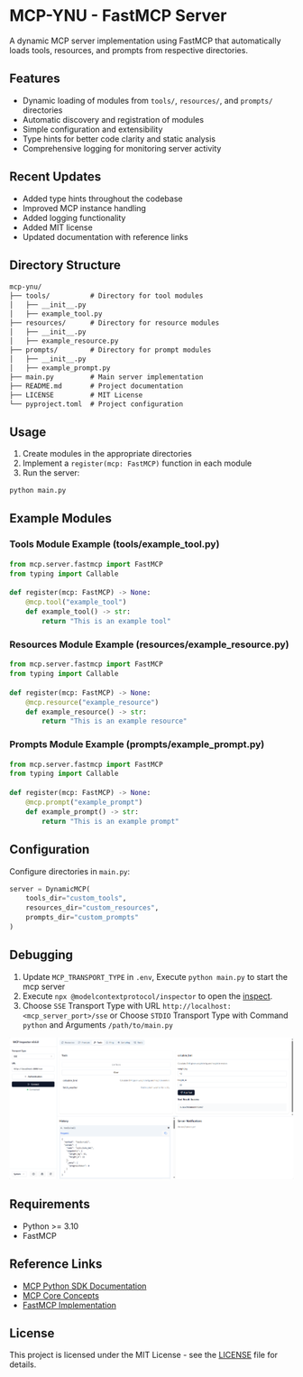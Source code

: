 # MCP-YNU - FastMCP Server

A dynamic MCP server implementation using FastMCP that automatically loads tools, resources, and prompts from respective directories.

## Features

- Dynamic loading of modules from `tools/`, `resources/`, and `prompts/` directories
- Automatic discovery and registration of modules
- Simple configuration and extensibility
- Type hints for better code clarity and static analysis
- Comprehensive logging for monitoring server activity

## Recent Updates

- Added type hints throughout the codebase
- Improved MCP instance handling
- Added logging functionality
- Added MIT license
- Updated documentation with reference links

## Directory Structure

```
mcp-ynu/
├── tools/          # Directory for tool modules
│   ├── __init__.py
│   ├── example_tool.py
├── resources/      # Directory for resource modules
│   ├── __init__.py
│   ├── example_resource.py
├── prompts/        # Directory for prompt modules
│   ├── __init__.py
│   ├── example_prompt.py
├── main.py         # Main server implementation
├── README.md       # Project documentation
├── LICENSE         # MIT License
└── pyproject.toml  # Project configuration
```

## Usage

1. Create modules in the appropriate directories
2. Implement a `register(mcp: FastMCP)` function in each module
3. Run the server:

```bash
python main.py
```

## Example Modules

### Tools Module Example (tools/example_tool.py)
```python
from mcp.server.fastmcp import FastMCP
from typing import Callable

def register(mcp: FastMCP) -> None:
    @mcp.tool("example_tool")
    def example_tool() -> str:
        return "This is an example tool"
```

### Resources Module Example (resources/example_resource.py)
```python
from mcp.server.fastmcp import FastMCP
from typing import Callable

def register(mcp: FastMCP) -> None:
    @mcp.resource("example_resource")
    def example_resource() -> str:
        return "This is an example resource"
```

### Prompts Module Example (prompts/example_prompt.py)
```python
from mcp.server.fastmcp import FastMCP
from typing import Callable

def register(mcp: FastMCP) -> None:
    @mcp.prompt("example_prompt")
    def example_prompt() -> str:
        return "This is an example prompt"
```

## Configuration

Configure directories in `main.py`:
```python
server = DynamicMCP(
    tools_dir="custom_tools",
    resources_dir="custom_resources",
    prompts_dir="custom_prompts"
)
```

## Debugging

1. Update `MCP_TRANSPORT_TYPE` in `.env`, Execute `python main.py` to start the mcp server
2. Execute `npx @modelcontextprotocol/inspector` to open the [inspect](http://localhost:5173/).
3. Choose `SSE` Transport Type with URL `http://localhost:<mcp_server_port>/sse` or Choose `STDIO` Transport Type with Command `python` and Arguments `/path/to/main.py`

![@modelcontextprotocol/inspector](inspect.png)

## Requirements

- Python >= 3.10
- FastMCP

## Reference Links

- [MCP Python SDK Documentation](https://github.com/modelcontextprotocol/python-sdk)
- [MCP Core Concepts](https://github.com/modelcontextprotocol/python-sdk?tab=readme-ov-file#core-concepts)
- [FastMCP Implementation](https://github.com/modelcontextprotocol/python-sdk/blob/main/src/mcp/server/fastmcp.py)

## License

This project is licensed under the MIT License - see the [LICENSE](LICENSE) file for details.
